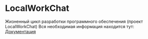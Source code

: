 # LocalWorkChat
Жизненный цикл разработки программного обеспечения (проект LocalWorkChat)
Вся необходимая информация находится тут:
[Документация](./Documentation/)
